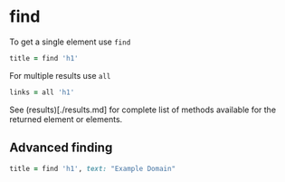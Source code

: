 # find

To get a single element use `find`

```ruby
title = find 'h1'
```

For multiple results use `all`

```ruby
links = all 'h1'
```

See (results)[./results.md] for complete list of methods available for the returned element or elements.

## Advanced finding

```ruby
title = find 'h1', text: "Example Domain"
```
